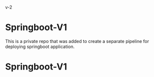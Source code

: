 v-2

# Springboot-V1
This is a private repo that was added to create a separate pipeline for deploying springboot application.
# Springboot-V1
